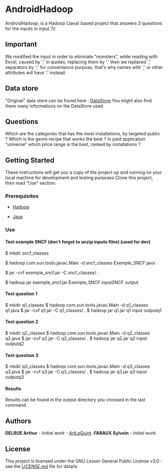 # AndroidHadoop

AndroidHadoop, is a Hadoop (Java) based project that answers 3 questions for the inputs in input.7z

## Important

We modified the input in order to eliminate "monsters", while reading with Excel, caused by ',' in quotes, replacing them by '.' then we replaced ',' separators by ';' for convenience purpose, that's why names with ',' or other attributes will have '.' instead

## Data store

"Original" data store can be found here : [DataStore](https://www.kaggle.com/lava18/google-play-store-apps#googleplaystore.csv)
You might also find there many informations on the DataStore used

## Questions

Which are the categories that has the most installations, by targeted public ?
Which is the genre recipe that works the best ?
In paid application "universe" which price range is the best, ranked by installations ?

## Getting Started

These instructions will get you a copy of the project up and running on your local machine for development and testing purposes
Clone this project, then read "Use" section:

### Prerequisites

- [Hadoop](https://hadoop.apache.org/)

- [Java](https://www.java.com/)

### Use

#### Test example SNCF (don't forget to unzip inputs files) (used for dev)

$ mkdir sncf_classes

$ hadoop com.sun.tools.javac.Main -d sncf_classes Exemple_SNCF.java

$ jar  -cvf exemple_sncf.jar -C sncf_classes/ .

$ hadoop jar exemple_sncf.jar Exemple_SNCF inputSNCF output

#### Test question 1

$ mkdir q1_classes
$ hadoop com.sun.tools.javac.Main -d q1_classes q1.java
$ jar  -cvf q1.jar -C q1_classes/ .
$ hadoop jar q1.jar q1 input outputq1

#### Test question 2

$ mkdir q2_classes
$ hadoop com.sun.tools.javac.Main -d q2_classes q2.java
$ jar  -cvf q2.jar -C q2_classes/ .
$ hadoop jar q2.jar q2 input outputq2

#### Test question 3

$ mkdir q3_classes
$ hadoop com.sun.tools.javac.Main -d q3_classes q3.java
$ jar  -cvf q3.jar -C q3_classes/ .
$ hadoop jar q3.jar q3 input outputq3

#### Results

Results can be found in the output directory you choosed in the last command.

## Authors

**DELRUE Arthur** - *Initial work* - [ArtLeQuint](https://github.com/ArtLeQuint).
**FARAUX Sylvein** - *Initial work*.

## License

This project is licensed under the GNU Lesser General Public License v3.0 - see the [LICENSE.md](LICENSE.md) file for details.